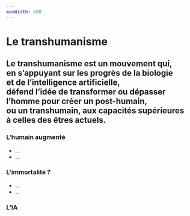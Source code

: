```yaml
---
maxWidth: 600
---
```


# Le transhumanisme

## Le **transhumanisme** est un mouvement qui, <br> en s’appuyant sur les progrès de la biologie <br> et de l’intelligence artificielle,  <br> défend l’idée de transformer ou dépasser <br> l’homme pour créer un post-humain, <br> ou un transhumain, aux capacités supérieures <br> à celles des êtres actuels. <!--fold-->


### L'humain augmenté <!--fold-->
- ...
- ...

### L'immortalité ? <!--fold-->
 - ...
 - ...

 ### L'IA

